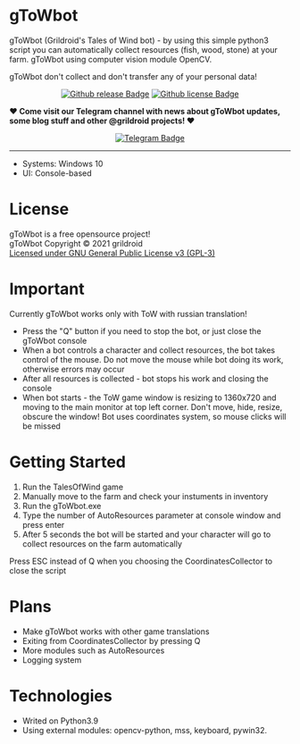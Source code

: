 # gToWbot
  gToWbot (Grildroid's Tales of Wind bot) - by using this simple python3 script you can automatically collect resources (fish, wood, stone) at your farm. gToWbot using computer vision module OpenCV.

  gToWbot don't collect and don't transfer any of your personal data!  
  
<p align="center">
<a href="/releases"><img src="https://img.shields.io/github/v/release/grildroid/gToWbot?style=flat-square" alt="Github release Badge"/></a>
<a href="/license"><img src="https://img.shields.io/github/license/grildroid/gToWbot?style=flat-square" alt="Github license Badge"/></a>
</p>

  **❤️ Come visit our Telegram channel with news about gToWbot updates, some blog stuff and other @grildroid projects! ❤️**

<p align="center">
<a href="https://t.me/grildroidcave"><img src="https://img.shields.io/badge/-Telegram%20channel-blue?style=for-the-badge&logo=Telegram" alt="Telegram Badge"/></a>
</p>

____
  * Systems: Windows 10  
  * UI: Console-based
  
# License
  gToWbot is a free opensource project!  
  gToWbot Copyright © 2021 grildroid  
  [Licensed under GNU General Public License v3 (GPL-3)](/LICENSE)  

# Important
Currently gToWbot works only with ToW with russian translation!

* Press the "Q" button if you need to stop the bot, or just close the gToWbot console
* When a bot controls a character and collect resources, the bot takes control of the mouse. Do not move the mouse while bot doing its work, otherwise errors may occur
* After all resources is collected - bot stops his work and closing the console
* When bot starts - the ToW game window is resizing to 1360x720 and moving to the main monitor at top left corner. Don't move, hide, resize, obscure the window! Bot uses coordinates system, so mouse clicks will be missed

# Getting Started
1. Run the TalesOfWind game
2. Manually move to the farm and check your instuments in inventory
3. Run the gToWbot.exe
4. Type the number of AutoResources parameter at console window and press enter
5. After 5 seconds the bot will be started and your character will go to collect resources on the farm automatically

Press ESC instead of Q when you choosing the CoordinatesCollector to close the script

# Plans
* Make gToWbot works with other game translations
* Exiting from CoordinatesCollector by pressing Q
* More modules such as AutoResources
* Logging system

# Technologies
* Writed on Python3.9 
* Using external modules: opencv-python, mss, keyboard, pywin32.
  